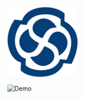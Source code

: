 <p>
  <img src="https://raw.githubusercontent.com/ashee022/ashee022/main/enterpriseLogo.svg"
       width="160" alt="EA rotating logo"/>
</p>

<img src="assets/g.gif" width="500" alt="Demo"/>
